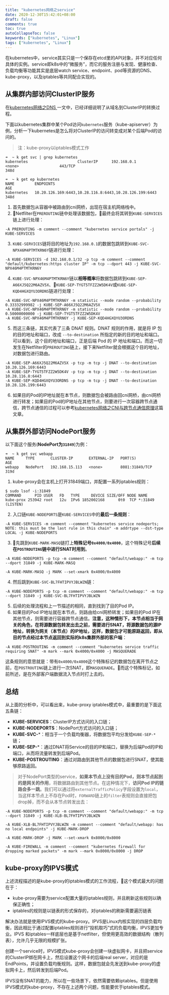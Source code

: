 ```yaml
---
title: "kubernetes网络之service"
date: 2020-12-30T15:42:01+08:00
draft: false
comments: true
toc: true
autoCollapseToc: false
keywords: ["kubernetes", "Linux"]
tags: ["kubernetes", "Linux"]
---
```


在kubernetes中，service其实只是一个保存在etcd里的API对象，并不对应任何具体的实例。service即k8s中的“微服务”，而它的服务注册与发现、健康检查、负载均衡等功能其实是底层watch service、endpoint、pod等资源的DNS、kube-proxy，以及iptables等共同配合实现的。

## 从集群内部访问ClusterIP服务

在[kubernetes网络之DNS
](https://cvvz.github.io/post/k8s-network-dns/)一文中，已经详细说明了从域名到ClusterIP的转换过程。

下面以kubernetes集群中某个Pod访问`kubernetes`服务（kube-apiserver）为例，分析一下kubernetes是怎么将对ClusterIP的访问转变成对某个后端Pod的访问的。

> 注：kube-proxy以iptables模式工作

```shell
➜  ~ k get svc | grep kubernetes
kubernetes                      ClusterIP      192.168.0.1       <none>                  443/TCP                                             348d

➜  ~ k get ep kubernetes
NAME         ENDPOINTS                                                AGE
kubernetes   10.20.126.169:6443,10.28.116.8:6443,10.28.126.199:6443   348d
```

1. 首先数据包从容器中被路由到cni网桥，出现在宿主机网络栈中。
2. Netfilter在`PREROUTING`链中处理该数据包，最终会将其转到`KUBE-SERVICES`链上进行处理：
```shell
-A PREROUTING -m comment --comment "kubernetes service portals" -j KUBE-SERVICES
```
3. `KUBE-SERVICES`链将目的地址为`192.168.0.1`的数据包跳转到`KUBE-SVC-NPX46M4PTMTKRN6Y`链进行处理：
```shell
-A KUBE-SERVICES -d 192.168.0.1/32 -p tcp -m comment --comment "default/kubernetes:https cluster IP" -m tcp --dport 443 -j KUBE-SVC-NPX46M4PTMTKRN6Y
```
4. `KUBE-SVC-NPX46M4PTMTKRN6Y`链以**相等概率**将数据包跳转到`KUBE-SEP-A66XJ5Q22M6AZV5X`、`KUBE-SEP-TYGT5TFZZ2W5DK4V`或`KUBE-SEP-KQD4HGXQYU3ORDNS`链进行处理：
```shell
-A KUBE-SVC-NPX46M4PTMTKRN6Y -m statistic --mode random --probability 0.33332999982 -j KUBE-SEP-A66XJ5Q22M6AZV5X
-A KUBE-SVC-NPX46M4PTMTKRN6Y -m statistic --mode random --probability 0.50000000000 -j KUBE-SEP-TYGT5TFZZ2W5DK4V
-A KUBE-SVC-NPX46M4PTMTKRN6Y -j KUBE-SEP-KQD4HGXQYU3ORDNS
```
5. 而这三条链，其实代表了三条 DNAT 规则。DNAT 规则的作用，就是将 IP 包的目的地址和端口，改成 `--to-destination` 所指定的新的目的地址和端口。可以看到，这个目的地址和端口，正是后端 Pod 的 IP 地址和端口。而这一切发生在Netfilter的`PREROUTING`链上，接下来Netfilter就会根据这个目的地址，对数据包进行路由。
```shell
-A KUBE-SEP-A66XJ5Q22M6AZV5X -p tcp -m tcp -j DNAT --to-destination 10.20.126.169:6443
-A KUBE-SEP-TYGT5TFZZ2W5DK4V -p tcp -m tcp -j DNAT --to-destination 10.28.116.8:6443
-A KUBE-SEP-KQD4HGXQYU3ORDNS -p tcp -m tcp -j DNAT --to-destination 10.28.126.199:6443
```
6. 如果目的Pod的IP地址就在本节点，则数据包会被路由回cni网桥，由cni网桥进行转发；如果目的Pod的IP地址在其他节点，则要进行一次容器跨节点通信，跨节点通信的过程可以参考[kubernetes网络之CNI与跨节点通信原理](https://cvvz.github.io/post/k8s-network-cross-host/)这篇文章。

## 从集群外部访问NodePort服务

以下面这个服务(**NodePort为`31849`**)为例：

```shell
➜  ~ k get svc webapp
NAME     TYPE       CLUSTER-IP       EXTERNAL-IP   PORT(S)          AGE
webapp   NodePort   192.168.15.113   <none>        8081:31849/TCP   319d
```

1. kube-proxy会在主机上打开31849端口，并配置一系列iptables规则：
```shell
$ sudo lsof -i:31849
COMMAND      PID USER   FD   TYPE     DEVICE SIZE/OFF NODE NAME
kube-prox 253942 root   12u  IPv6 1852002168      0t0  TCP *:31849 (LISTEN)
```
2. 入口链`KUBE-NODEPORTS`是`KUBE-SERVICES`中的**最后一条规则**：
```shell
-A KUBE-SERVICES -m comment --comment "kubernetes service nodeports; NOTE: this must be the last rule in this chain" -m addrtype --dst-type LOCAL -j KUBE-NODEPORTS
```
3. 先跳到`KUBE-MARK-MASQ`链打上**特殊记号`0x4000/0x4000`**，这个特殊记号**后续在`POSTROUTING`链中进行SNAT时用到**。
```shell
-A KUBE-NODEPORTS -p tcp -m comment --comment "default/webapp:" -m tcp --dport 31849 -j KUBE-MARK-MASQ

-A KUBE-MARK-MASQ -j MARK --set-xmark 0x4000/0x4000
```
4. 然后跳到`KUBE-SVC-BL7FHTIPVYJBLWZN`链：
```shell
-A KUBE-NODEPORTS -p tcp -m comment --comment "default/webapp:" -m tcp --dport 31849 -j KUBE-SVC-BL7FHTIPVYJBLWZN
```
5. 后续的处理流程和上一节描述的相同，直到找到了目的Pod IP。
6. 如果目的Pod IP地址就在本节点，则路由给cni网桥转发；如果目的Pod IP在其他节点，则需要进行容器跨节点通信。**注意，这种情形下，本节点相当于网关的角色，在将源数据包转发出去之前，需要进行SNAT，将源数据包的源IP地址，转换为网关（本节点）的IP地址，这样，数据包才可能原路返回，即从目的节点经过本节点返回到实际的k8s集群外部的客户端**：
```shell
-A KUBE-POSTROUTING -m comment --comment "kubernetes service traffic requiring SNAT" -m mark --mark 0x4000/0x4000 -j MASQUERADE
```
这条规则的意思就是：带有`0x4000/0x4000`这个特殊标记的数据包在离开节点之前，在`POSTROUTING`链上进行一次SNAT，即`MASQUERADE`。而这个特殊标记，如前所述，是在外部客户端数据流入节点时打上去的。

## 总结

从上面的分析中，可以看出来，kube-proxy iptables模式中，最重要的是下面这五条链：

* **KUBE-SERVICES**：ClusterIP方式访问的入口链；
* **KUBE-NODEPORTS**：NodePort方式访问的入口链；
* **KUBE-SVC-***：相当于一个负载均衡器，将数据包平均分发给`KUBE-SEP-*`链；
* **KUBE-SEP-***：通过DNAT将Service的目的IP和端口，替换为后端Pod的IP和端口，从而将流量转发到后端Pod。
* **KUBE-POSTROUTING**：通过对路由到其他节点的数据包进行SNAT，使其能够原路返回。

> 对于NodePort类型的service，**如果本节点上没有目的Pod，则本节点起到的是网关的作用**，将数据路由到其他节点。在这种情况下，**访问Pod IP的链路会多一跳**。我们可以通过将`externalTrafficPolicy`字段设置为`local`，当这样本节点上不存在Pod时，`FORWARD`链上的`filter`表规则会直接把包drop掉，而不会从本节点转发出去：
```shell
-A KUBE-NODEPORTS -p tcp -m comment --comment "default/webapp:" -m tcp --dport 31849 -j KUBE-XLB-BL7FHTIPVYJBLWZN

-A KUBE-XLB-BL7FHTIPVYJBLWZN -m comment --comment "default/webapp: has no local endpoints" -j KUBE-MARK-DROP

-A KUBE-MARK-DROP -j MARK --set-xmark 0x8000/0x8000

-A KUBE-FIREWALL -m comment --comment "kubernetes firewall for dropping marked packets" -m mark --mark 0x8000/0x8000 -j DROP
```

## kube-proxy的IPVS模式

上述流程描述的是kube-proxy的iptables模式的工作流程，这个模式最大的问题在于：

* kube-proxy需要为service配置大量的iptables规则，并且刷新这些规则以确保正确性；
* iptables的规则是以链表的形式保存的，对iptables的刷新需要遍历链表

解决办法就是使用IPVS模式的kube-proxy。IPVS是Linux内核实现的四层负载均衡，因此相比于通过配置iptables规则进行“投机取巧”式的负载均衡，IPVS更加专业。IPVS
和iptables一样底层也是基于netfilter，但使用更高效的数据结构（散列表），允许几乎无限的规模扩张。

创建一个service时，IPVS模式kube-proxy会创建一块虚拟网卡，并且把service的ClusterIP绑在网卡上，然后设置这个网卡的后端real server，对应的是EndPoints，并设置负载均衡规则。这样，数据包就会先发送到kube-proxy的虚拟网卡上，然后转发到后端Pod。

IPVS没有SNAT的能力，所以在一些场景下，依然需要依赖iptables。但是使用IPVS模式的kube-proxy，不存在上述两个问题，性能要优于iptables模式。
